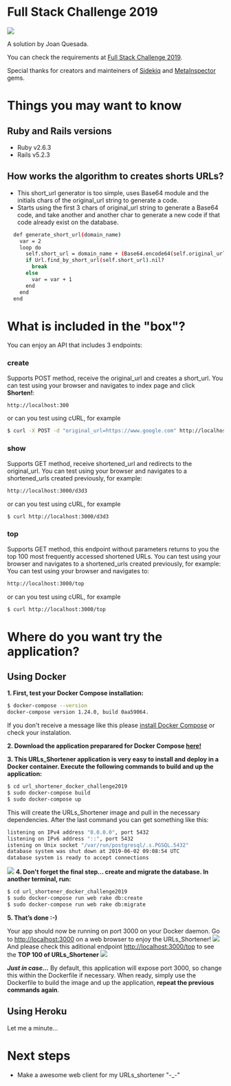 # Full Stack Challenge 2019
[![](https://frcdn.beenverified.com/assets/img/0930cc4efcc5fb56b36af463f5de1b1f.svg)](https://www.beenverified.com/)

A solution by Joan Quesada.

You can check the requirements at [Full Stack Challenge 2019](https://drive.google.com/file/d/1pDolgbZ-tH192V9HTLl30f85X44DAs1Y/view?usp=sharing).

Special thanks for creators and mainteiners of [Sidekiq](https://github.com/mperham/sidekiq) and [MetaInspector](https://www.rubydoc.info/gems/metainspector/4.2.1) gems.

# Things you may want to know

## Ruby and Rails versions
- Ruby v2.6.3
- Rails v5.2.3

## How works the algorithm to creates shorts URLs?
- This short_url generator is too simple, uses Base64 module and the initials chars of the original_url string to generate a code.
- Starts using the first 3 chars of original_url string to generate a Base64 code, and take another and another char to generate a new code if that code already exist on the database.
```sh
  def generate_short_url(domain_name)
    var = 2
    loop do
      self.short_url = domain_name + (Base64.encode64(self.original_url)[0..var])
      if Url.find_by_short_url(self.short_url).nil?
        break
      else
        var = var + 1
      end
    end
  end
```

# What is included in the "box"?
You can enjoy an API that includes 3 endpoints:
### create
Supports POST method, receive the original_url and creates a short_url.
You can test using your browser and navigates to index page and click **Shorten!**:
```sh
http://localhost:300
```
or can you test using cURL, for example
```sh
$ curl -X POST -d "original_url=https://www.google.com" http://localhost:3000/urls/create/
```
### show 
Supports GET method, receive shortened_url and redirects to the original_url.
You can test using your browser and navigates to a shortened_urls created previously, for example:
```sh
http://localhost:3000/d3d3
```
or can you test using cURL, for example
```sh
$ curl http://localhost:3000/d3d3
```
### top
Supports GET method, this endpoint without parameters returns to you the top 100 most frequently accessed shortened URLs.
You can test using your browser and navigates to a shortened_urls created previously, for example:
You can test using your browser and navigates to:
```sh
http://localhost:3000/top
```
or can you test using cURL, for example
```sh
$ curl http://localhost:3000/top
```

# Where do you want try the application?
## Using Docker
**1. First, test your Docker Compose installation:**
```sh
$ docker-compose --version
docker-compose version 1.24.0, build 0aa59064.
```
If you don't receive a message like this please [install Docker Compose](https://docs.docker.com/compose/install/) or check your instalation.

**2. Download the application preparared for Docker Compose [here!](https://www.dropbox.com/s/s2supir8s1xojph/url_shortener_docker_challenge2019.zip?dl=1)**

**3. This URLs_Shortener application is very easy to install and deploy in a Docker container. Execute the following commands to build and up the application:**
```sh
$ cd url_shortener_docker_challenge2019
$ sudo docker-compose build
$ sudo docker-compose up
```
This will create the URLs_Shortener image and pull in the necessary dependencies.
After the last command you can get something like this:
```sh
listening on IPv4 address "0.0.0.0", port 5432
listening on IPv6 address "::", port 5432
istening on Unix socket "/var/run/postgresql/.s.PGSQL.5432"
database system was shut down at 2019-06-02 09:08:54 UTC
database system is ready to accept connections
```
[![](https://www.dropbox.com/s/vp7ol352rfgdlvq/up.jpg?dl=1)]()
**4. Don't forget the final step... create and migrate the database. In another terminal, run:**
```sh
$ cd url_shortener_docker_challenge2019
$ sudo docker-compose run web rake db:create
$ sudo docker-compose run web rake db:migrate
```
**5. That’s done :-)**

Your app should now be running on port 3000 on your Docker daemon.
Go to [http://localhost:3000](http://localhost:3000) on a web browser to enjoy the URLs_Shortener!
[![](https://www.dropbox.com/s/5h0zezdj33blm5e/index%20shortener.png?dl=1)]()
And please check this aditional endpoint [http://localhost:3000/top](http://localhost:3000/top) to see the **TOP 100 of URLs_Shortener**
[![](https://www.dropbox.com/s/dqz7pw7xexo68a6/top%20shortener.png?dl=1)]()

***Just in case...***
By default, this application will expose port 3000, so change this within the Dockerfile if necessary. When ready, simply use the Dockerfile to build the image and up the application, **repeat the previous commands again**.

## Using Heroku
Let me a minute...

# Next steps
 - Make a awesome web client for my URLs_shortener   "-_-"
